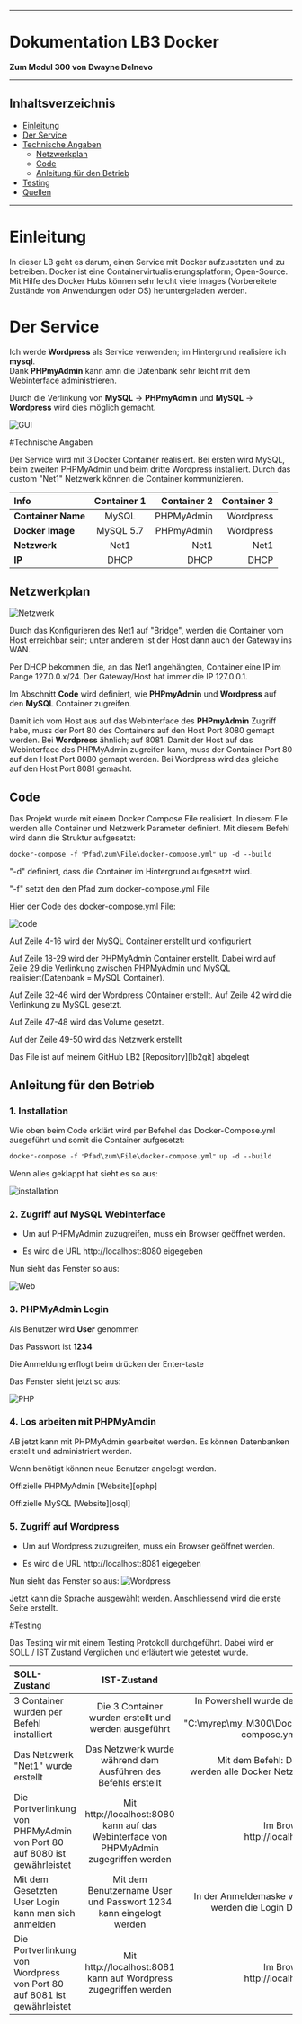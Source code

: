 ***
# Dokumentation LB3 Docker
**Zum Modul 300 von Dwayne Delnevo**
***
## Inhaltsverzeichnis
- [Einleitung](#einleitung)
- [Der Service](#der-service)
- [Technische Angaben](#technische-angaben)
  - [Netzwerkplan](#netzwerkplan)
  - [Code](#code)
  - [Anleitung für den Betrieb](#anleitung-f%C3%BCr-den-betrieb)
- [Testing](#kapitel-3-testing)
- [Quellen](#quellen)
  

***
# Einleitung

In dieser LB geht es darum, einen Service mit Docker aufzusetzten und zu betreiben. Docker ist eine Containervirtualisierungsplatform; Open-Source. Mit Hilfe des Docker Hubs können sehr leicht viele Images (Vorbereitete Zustände von Anwendungen oder OS) heruntergeladen werden.  

# Der Service

Ich werde **Wordpress** als Service verwenden; im Hintergrund realisiere ich **mysql**.  
Dank **PHPmyAdmin** kann amn die Datenbank sehr leicht mit dem Webinterface administrieren. 

Durch die Verlinkung von **MySQL** -> **PHPmyAdmin** und **MySQL** -> **Wordpress** wird dies möglich gemacht.

![GUI](Images/GUI.PNG)

#Technische Angaben

Der Service wird mit 3 Docker Container realisiert. Bei ersten wird MySQL, beim zweiten PHPMyAdmin und beim dritte Wordpress installiert. Durch das custom "Net1" Netzwerk können die Container kommunizieren.

| **Info**           | **Container** 1 |   **Container** 2 |  **Container** 3 |
| :----------------- | :-------------: | ----------------: | ---------------: |
| **Container Name** |      MySQL      |        PHPMyAdmin |        Wordpress |
| **Docker Image**   |    MySQL 5.7    | PHPmyAdmin        | Wordpress        |
| **Netzwerk**       |      Net1       |              Net1 |             Net1 |
| **IP**             |      DHCP       |              DHCP |             DHCP |

## Netzwerkplan

![Netzwerk](Images/netzwerk.png)

Durch das Konfigurieren des Net1 auf "Bridge", werden die Container vom Host erreichbar sein; unter anderem ist der Host dann auch der Gateway ins WAN.  

Per DHCP bekommen die, an das Net1 angehängten, Container eine IP im Range 127.0.0.x/24. Der Gateway/Host hat immer die IP 127.0.0.1.  

Im Abschnitt **Code** wird definiert, wie **PHPmyAdmin** und **Wordpress** auf den **MySQL** Container zugreifen.  

Damit ich vom Host aus auf das Webinterface des **PHPmyAdmin** Zugriff habe, muss der Port 80 des Containers auf den Host Port 8080 gemapt werden. Bei **Wordpress** ähnlich; auf 8081. 
Damit der Host auf das Webinterface des PHPMyAdmin zugreifen kann, muss der Container Port 80 auf den Host Port 8080 gemapt werden. Bei Wordpress wird das gleiche auf den Host Port 8081 gemacht.

## Code
Das Projekt wurde mit einem Docker Compose File realisiert. In diesem File werden alle Container und Netzwerk Parameter definiert. Mit diesem Befehl wird dann die Struktur aufgesetzt:
```Shell
docker-compose -f ʺPfad\zum\File\docker-compose.ymlʺ up -d --build
 ```
"-d" definiert, dass die Container im Hintergrund aufgesetzt wird.

"-f" setzt den den Pfad zum docker-compose.yml File

Hier der Code des docker-compose.yml File:

![code](Images/code.PNG)

Auf Zeile 4-16 wird der MySQL Container erstellt und konfiguriert

Auf Zeile 18-29 wird der PHPMyAdmin Container erstellt. Dabei wird auf Zeile 29 die Verlinkung zwischen PHPMyAdmin und MySQL realisiert(Datenbank = MySQL Container).

Auf Zeile 32-46 wird der Wordpress COntainer erstellt. Auf Zeile 42 wird die Verlinkung zu MySQL gesetzt.

Auf Zeile 47-48 wird das Volume gesetzt.

Auf der Zeile 49-50 wird das Netzwerk erstellt

Das File ist auf meinem GitHub LB2 [Repository][lb2git] abgelegt

## Anleitung für den Betrieb

### 1. Installation <!-- omit in toc -->
Wie oben beim Code erklärt wird per Befehel das Docker-Compose.yml ausgeführt und somit die Container aufgesetzt:
```Shell
docker-compose -f ʺPfad\zum\File\docker-compose.ymlʺ up -d --build
 ```
Wenn alles geklappt hat sieht es so aus:

![installation](Images/installation.PNG)

 ### 2. Zugriff auf MySQL Webinterface <!-- omit in toc -->

- Um auf PHPMyAdmin zuzugreifen, muss ein Browser geöffnet werden.

- Es wird die URL http://localhost:8080 eigegeben

Nun sieht das Fenster so aus:

![Web](Images/web.PNG)

### 3. PHPMyAdmin Login <!-- omit in toc -->
Als Benutzer wird **User** genommen

Das Passwort ist **1234**

Die Anmeldung erflogt beim drücken der Enter-taste

Das Fenster sieht jetzt so aus:

![PHP](Images/GUI.PNG)

### 4. Los arbeiten mit PHPMyAmdin <!-- omit in toc -->

AB jetzt kann mit PHPMyAdmin gearbeitet werden. Es können Datenbanken erstellt und administriert werden.

Wenn benötigt können neue Benutzer angelegt werden.

Offizielle PHPMyAdmin [Website][ophp]

Offizielle MySQL [Website][osql]

### 5. Zugriff auf Wordpress <!-- omit in toc -->

- Um auf Wordpress zuzugreifen, muss ein Browser geöffnet werden.

- Es wird die URL http://localhost:8081 eigegeben

Nun sieht das Fenster so aus:
![Wordpress](Images/wordpress.png)

Jetzt kann die Sprache ausgewählt werden. Anschliessend wird die erste Seite erstellt.

#Testing

Das Testing wir mit einem Testing Protokoll durchgeführt. Dabei wird er SOLL / IST Zustand Verglichen und erläutert wie getestet wurde.

| SOLL-Zustand                                                             |                                      IST-Zustand                                      |                                                                                                            Test |
| :----------------------------------------------------------------------- | :-----------------------------------------------------------------------------------: | --------------------------------------------------------------------------------------------------------------: |
| 3 Container wurden per Befehl installiert                                |                 Die 3 Container wurden erstellt und werden ausgeführt                 | In Powershell wurde der Befehl docker-compose -f "C:\myrep\my_M300\Docker\LB2\docker-compose.yml" up -d --build |
| Das Netzwerk "Net1" wurde erstellt                                       |             Das Netzwerk wurde während dem Ausführen des Befehls erstellt             |                                        Mit dem Befehl: Docker Network ls werden alle Docker Netzwerke angezeigt |
| Die Portverlinkung von PHPMyAdmin von Port 80 auf 8080 ist gewährleistet | Mit http://localhost:8080 kann auf das Webinterface von PHPMyAdmin zugegriffen werden |                                                             Im Browser die Adresse http://localhost:8080 öffnen |
| Mit dem Gesetzten User Login kann man sich anmelden                      |           Mit dem Benutzername User und Passwort 1234 kann eingelogt werden           |                                            In der Anmeldemaske von PHPMyAdmin werden die Login Daten eingegeben |
| Die Portverlinkung von Wordpress von Port 80 auf 8081 ist gewährleistet | Mit http://localhost:8081 kann auf Wordpress zugegriffen werden |                                                             Im Browser die Adresse http://localhost:8081 öffnen |
